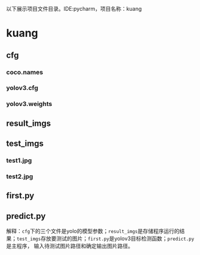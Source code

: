 以下展示项目文件目录。IDE:pycharm，项目名称：kuang

# kuang
## cfg
### coco.names
### yolov3.cfg
### yolov3.weights
## result_imgs
## test_imgs
### test1.jpg
### test2.jpg
## first.py
## predict.py

解释：`cfg`下的三个文件是yolo的模型参数；`result_imgs`是存储程序运行的结果；`test_imgs`存放要测试的图片；`first.py`是yolov3目标检测函数；`predict.py`是主程序，
输入待测试图片路径和确定输出图片路径。
